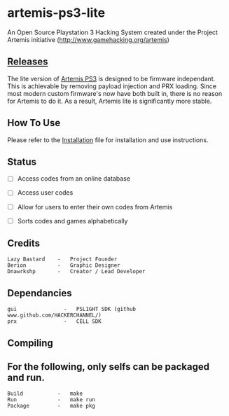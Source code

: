 # artemis-ps3-lite
An Open Source Playstation 3 Hacking System created under the Project Artemis initiative (http://www.gamehacking.org/artemis)


[Releases](https://github.com/Dnawrkshp/artemis-ps3-lite/releases/)
-----------
The lite version of [Artemis PS3](https://github.com/Dnawrkshp/ArtemisPS3) is designed to be firmware independant. This is achievable by removing payload injection and PRX loading. Since most modern custom firmware's now have both built in, there is no reason for Artemis to do it. As a result, Artemis lite is significantly more stable.


How To Use
----------
Please refer to the [Installation](https://github.com/Dnawrkshp/ArtemisPS3/tree/master/INSTALLATION.md) file for installation and use instructions.

Status
-------

- [ ] Access codes from an online database
- [ ] Access user codes
- [ ] Allow for users to enter their own codes from Artemis
- [ ] Sorts codes and games alphabetically


Credits
-------

    Lazy Bastard    -   Project Founder
    Berion          -   Graphic Designer
    Dnawrkshp       -   Creator / Lead Developer
	

Dependancies
------------

    gui               -   PSL1GHT SDK (github www.github.com/HACKERCHANNEL/)
    prx               -   CELL SDK

Compiling
-------

For the following, only selfs can be packaged and run.
--
    Build           -   make
    Run             -   make run
    Package         -   make pkg
	  
  